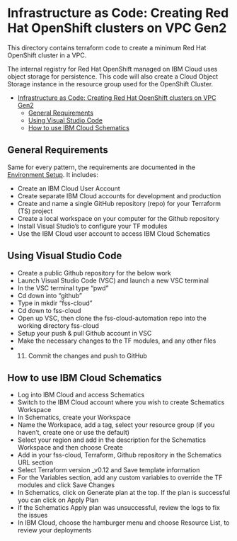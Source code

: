 # Infrastructure as Code: Creating Red Hat OpenShift clusters on VPC Gen2

<!--

Check list for every README:
- Verify the requirement are the same, make sure the required plugins are there
- Modify the Project Requirements section. It should be different for every project
- Modify the Project Validation section. It should be different for every project

-->

This directory contains terraform code to create a minimum Red Hat OpenShift cluster in a VPC.

The internal registry for Red Hat OpenShift managed on IBM Cloud uses object storage for persistence. This code will also create a Cloud Object Storage instance in the resource group used for the OpenShift Cluster.


- [Infrastructure as Code: Creating Red Hat OpenShift clusters on VPC Gen2](#infrastructure-as-code-creating-red-hat-openshift-clusters-on-vpc-gen2)
  - [General Requirements](#general-requirements)
  - [Using Visual Studio Code](#using-visual-studio-code)
  - [How to use IBM Cloud Schematics](#how-to-use-ibm-cloud-schematics)


## General Requirements

Same for every pattern, the requirements are documented in the [Environment Setup](https://ibm.github.io/cloud-enterprise-examples/iac/setup-environment). It includes:

- Create an IBM Cloud User Account
- Create separate IBM Cloud accounts for development and production
- Create and name a single GitHub repository (repo) for your Terraform (TS) project
- Create a local workspace on your computer for the Github repository
- Install Visual Studio’s to configure your TF modules
- Use the IBM Cloud user account to access IBM Cloud Schematics

## Using Visual Studio Code

- Create a public Github repository for the below work
- Launch Visual Studio Code (VSC) and launch a new VSC terminal
- In the VSC terminal type “pwd” 
- Cd down into “github”
- Type in mkdir “fss-cloud”
- Cd down to fss-cloud
- Open up VSC, then clone the fss-cloud-automation repo into the working directory fss-cloud
- Setup your push & pull Github account in VSC
- Make the necessary changes to the TF modules, and any other files
- 11.	Commit the changes and push to GitHub 

## How to use IBM Cloud Schematics

- Log into IBM Cloud and access Schematics
- Switch to the IBM Cloud account where you wish to create Schematics Workspace
- In Schematics, create your Workspace
- Name the Workspace, add a tag, select your resource group (if you haven’t, create one or use the default)
- Select your region and add in the description for the Schematics Workspace and then choose Create
- Add in your fss-cloud, Terraform, Github repository in the Schematics URL section
- Select Terraform version _v0.12 and Save template information
- For the Variables section, add any custom variables to override the TF modules and click Save Changes
- In Schematics, click on Generate plan at the top. If the plan is successful you can click on Apply Plan
- If the Schematics Apply plan was unsuccessful, review the logs to fix the issues
- In IBM Cloud, choose the hamburger menu and choose Resource List, to review your deployments
